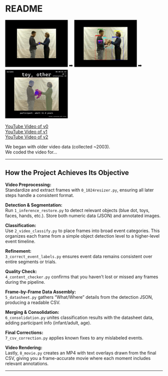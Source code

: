 # README

<p>
  <img src="media/infant_eye-tracking_v0.jpg" width="200" /> ➡️
  <img src="media/infant_eye-tracking_v1.jpg" width="200" /> ➡️
  <img src="media/infant_eye-tracking_v2.jpg" width="200" />
</p>

[YouTube Video of v0](https://www.youtube.com/watch?v=45lbqvLpGYQ)  
[YouTube Video of v1](https://www.youtube.com/watch?v=IVCymlJNT1A)  
[YouTube Video of v2](https://www.youtube.com/watch?v=M90Rbu8EGZc)

We began with older video data (collected ~2003).  
We coded the video for...

---

## How the Project Achieves Its Objective

**Video Preprocessing:**  
Standardize and extract frames with `0_1024resizer.py`, ensuring all later steps handle a consistent format.

**Detection & Segmentation:**  
Run `1_inference_restore.py` to detect relevant objects (blue dot, toys, faces, hands, etc.). Store both numeric data (JSON) and annotated images.

**Classification:**  
Use `2_video_classify.py` to place frames into broad event categories. This organizes each frame from a simple object detection level to a higher-level event timeline.

**Refinement:**  
`3_correct_event_labels.py` ensures event data remains consistent over entire segments or trials.

**Quality Check:**  
`4_content_checker.py` confirms that you haven’t lost or missed any frames during the pipeline.

**Frame-by-Frame Data Assembly:**  
`5_datasheet.py` gathers “What/Where” details from the detection JSON, producing a readable CSV.

**Merging & Consolidation:**  
`6_consolidation.py` unites classification results with the datasheet data, adding participant info (infant/adult, age).

**Final Corrections:**  
`7_csv_correction.py` applies known fixes to any mislabeled events.

**Video Rendering:**  
Lastly, `8_movie.py` creates an MP4 with text overlays drawn from the final CSV, giving you a frame-accurate movie where each moment includes relevant annotations.

---

[Language and Cognitive Lab]: https://www.tc.columbia.edu/lcl/  
[GitHub Repository]: https://github.com/yurigushiken/google-shared-drive-exporter
